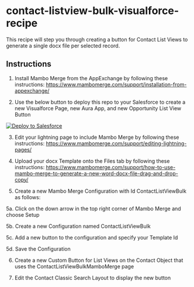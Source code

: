 # contact-listview-bulk-visualforce-recipe

This recipe will step you through creating a button for Contact List Views to generate a single docx file per selected record.

## Instructions
1. Install Mambo Merge from the AppExchange by following these instructions: https://www.mambomerge.com/support/installation-from-appexchange/

2. Use the below button to deploy this repo to your Salesforce to create a new Visualforce Page, new Aura App, and new Opportunity List View Button
<a href="https://githubsfdeploy.herokuapp.com?owner=mambomerge&repo=contact-listview-using-visualforce-recipe&ref=main">
  <img alt="Deploy to Salesforce"
       src="https://raw.githubusercontent.com/afawcett/githubsfdeploy/master/deploy.png">
</a>

3. Edit your lightning page to include Mambo Merge by following these instructions: https://www.mambomerge.com/support/editing-lightning-pages/

4. Upload your docx Template onto the Files tab by following these instructions: https://www.mambomerge.com/support/how-to-use-mambo-merge-to-generate-a-new-word-docx-file-drag-and-drop-copy/

5. Create a new Mambo Merge Configuration with Id ContactListViewBulk as follows:

5a. Click on the down arrow in the top right corner of Mambo Merge and choose Setup

5b. Create a new Configuration named ContactListViewBulk

5c. Add a new button to the configuration and specify your Template Id

5d. Save the Configuration

6. Create a new Custom Button for List Views on the Contact Object that uses the ContactListViewBulkMamboMerge page

7. Edit the Contact Classic Search Layout to display the new button